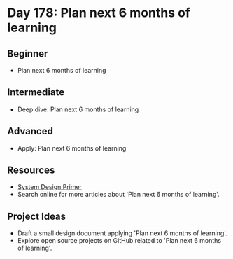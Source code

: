 # Day 178: Plan next 6 months of learning

## Beginner
- Plan next 6 months of learning

## Intermediate
- Deep dive: Plan next 6 months of learning

## Advanced
- Apply: Plan next 6 months of learning

## Resources
- [System Design Primer](https://github.com/donnemartin/system-design-primer/search?q=Plan+next+6+months+of+learning)
- Search online for more articles about 'Plan next 6 months of learning'.

## Project Ideas
- Draft a small design document applying 'Plan next 6 months of learning'.
- Explore open source projects on GitHub related to 'Plan next 6 months of learning'.
